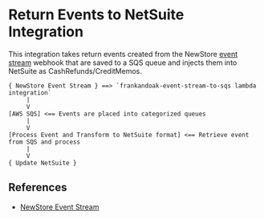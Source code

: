 # Return Events to NetSuite Integration

This integration takes return events created from the NewStore [event stream](https://apidoc.newstore.io/newstore-cloud/hooks_eventstream.html#event-stream-webhooks-publish-event) webhook that are saved to a SQS queue
and injects them into NetSuite as CashRefunds/CreditMemos.

```
{ NewStore Event Stream } ==> `frankandoak-event-stream-to-sqs lambda integration`
     |
     V
[AWS SQS] <== Events are placed into categorized queues
     |
     V
[Process Event and Transform to NetSuite format] <== Retrieve event from SQS and process
     |
     V
{ Update NetSuite }
```

## References

- [NewStore Event Stream](https://apidoc.newstore.io/newstore-cloud/hooks_eventstream.html)

